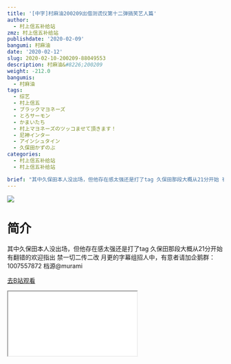 ```yaml
---
title: '[中字]村麻油200209出借测谎仪第十二弹搞笑艺人篇'
author:
  - 村上信五补给站
zmz: 村上信五补给站
publishdate: '2020-02-09'
bangumi: 村麻油
date: '2020-02-12'
slug: 2020-02-10-200209-88049553
description: 村麻油&#8226;200209
weight: -212.0
bangumis:
  - 村麻油
tags:
  - 综艺
  - 村上信五
  - ブラックマヨネーズ
  - とろサーモン
  - かまいたち
  - 村上マヨネーズのツッコませて頂きます！
  - 尼神インター
  - アインシュタイン
  - 久保田かずのぶ
categories:
  - 村上信五补给站
  - 村上信五补给站

brief: "其中久保田本人没出场，但他存在感太强还是打了tag 久保田那段大概从21分开始 有翻错的欢迎指出 禁一切二传二改 月更的字幕组招人中，有意者请加企鹅群：1007557872 档源@murami"
---
```

![](https://raw.githubusercontent.com/tcgriffith/owaraisite/master/static/tmpimg/c764e6a634fb1262e8bf84592e3c3ea8ed40f2d9.jpg.480.jpg)
# 简介  
其中久保田本人没出场，但他存在感太强还是打了tag
久保田那段大概从21分开始
有翻错的欢迎指出
禁一切二传二改
月更的字幕组招人中，有意者请加企鹅群：1007557872
档源@murami  

[去B站观看](https://www.bilibili.com/video/av88049553/)
<div class ="resp-container"><iframe class="testiframe" src="//player.bilibili.com/player.html?aid=88049553"", scrolling="no", allowfullscreen="true" > </iframe></div> 
